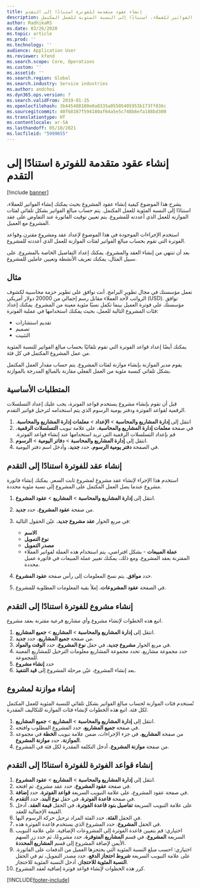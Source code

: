 ```yaml
---
title: إنشاء عقود متقدمة للفوترة استنادًا إلى التقدم
description: يشرح هذا الموضوع كيفية إنشاء عقود المشروع بحيث يمكنك إنشاء الفواتير للعملاء، استنادًا إلى النسبة المئوية للعمل المكتمل.
author: RadhikaRS
ms.date: 03/26/2020
ms.topic: article
ms.prod: ''
ms.technology: ''
audience: Application User
ms.reviewer: kfend
ms.search.scope: Core, Operations
ms.custom: ''
ms.assetid: ''
ms.search.region: Global
ms.search.industry: Service industries
ms.author: andchoi
ms.dyn365.ops.version: 7
ms.search.validFrom: 2019-01-15
ms.openlocfilehash: 3b445488100e0a8335a05505405953b173ff836c
ms.sourcegitcommit: 40f68387f594180af64a5e5c748b6efa188bd300
ms.translationtype: HT
ms.contentlocale: ar-SA
ms.lasthandoff: 05/10/2021
ms.locfileid: "5999655"
---
```

# <a name="create-advanced-contracts-for-billing-based-on-progress"></a>إنشاء عقود متقدمة للفوترة استنادًا إلى التقدم
[!include [banner](../includes/banner.md)]

يشرح هذا الموضوع كيفية إنشاء عقود المشروع بحيث يمكنك إنشاء الفواتير للعملاء، استنادًا إلى النسبة المئوية للعمل المكتمل. يتم حساب مبالغ الفواتير بشكل تلقائي لفئات الموازنة للعمل الذي أعددته للمشروع. يتم تعيين توقيت الفاتورة عند التفاوض على عقد المشروع مع العميل.

استخدم الإجراءات الموجودة في هذا الموضوع لإعداد عقد ومشروع مقترن وقواعد الفوترة التي تقوم بحساب مبالغ الفواتير لفئات الموازنة للعمل الذي أعددته للمشروع.

بعد أن تنتهي من إنشاء العقد والمشروع، يمكنك إعداد التفاصيل الخاصة بالمشروع. على سبيل المثال، يمكنك تعريف الأنشطة وتعيين عاملين للمشروع.

## <a name="example"></a>مثال

تعمل مؤسستك في مجال تطوير البرامج. أنت توافق على تطوير حزمة محاسبية لكشوف الرواتب لأحد العملاء مقابل رسم إجمالي من 20000 دولار أمريكي (USD). توافق مؤسستك على فوترة العميل بينما تكمل نسبًا مئوية معينة من المشروع. يمكنك إعداد فئات المشروع التالية للعمل، بحيث يمكنك استخدامها في عملية الفوترة:

- تقديم استشارات
- تصميم
- التثبيت

يمكنك أيضًا إعداد قواعد الفوترة التي تقوم تلقائيًا بحساب مبالغ الفواتير للنسبة المئوية من عمل المشروع المكتمل في كل فئة.

يقوم مدير الموازنة بإنشاء موازنة لفئات المشروع. يتم حساب مقدار العمل المكتمل بشكل تلقائي كنسبة مئوية من العمل الفعلي مقارنة بالمبالغ المدرجة بالموازنة.

## <a name="prerequisites"></a>المتطلبات الأساسية

قبل أن تقوم بإنشاء مشروع يستخدم قواعد الفوترة، يجب عليك إعداد التسلسلات الرقمية لقواعد الفوترة ودفتر يومية الرسوم الذي يتم استخدامه لترحيل فواتير التقدم.

1. انتقل إلى **إدارة المشاريع والمحاسبة** \> **الإعداد** \> **معلمات إدارة المشاريع والمحاسبة‬‏‫**.
2. في صفحة **معلمات إدارة المشاريع والمحاسبة‬‏‫**، على علامة تبويب **التسلسلات الرقمية**، قم بإعداد التسلسلات الرقمية التي تريد استخدامها عند إنشاء قواعد الفوترة.
3. انتقل إلى **إدارة المشاريع والمحاسبة** \> **دفاتر اليومية** \> **الرسوم**.
4. في الصفحة **دفتر يومية الرسوم**، حدد **جديد**، وأدخل اسم دفتر اليومية.

## <a name="create-a-contract-for-progress-billings"></a>إنشاء عقد للفوترة استنادًا إلى التقدم‬

استخدم هذا الإجراء لإنشاء عقد مشروع لمشروع ثابت السعر. يمكنك إنشاء فاتورة مشروع عندما يصل العمل المكتمل على المشروع إلى نسبة مئوية محددة.

1. انتقل إلى **إدارة المشاريع والمحاسبة** \> **المشاريع** \> **عقود المشروع**.
2. من صفحة **عقود المشروع**، حدد **جديد**.
3. في مربع الحوار **عقد مشروع جديد**، عيّن الحقول التالية:

    - **الاسم**
    - **نوع التمويل**
    - **مصدر التمويل**
    - **عملة المبيعات** - بشكل افتراضي، يتم استخدام هذه العملة لفواتير العملاء المقترنة بعقد المشروع. ومع ذلك، يمكنك تغيير عملة المبيعات في فاتورة عميل محددة.

4. حدد **موافق**. يتم نسخ المعلومات إلى رأس صفحة **عقود المشروع**.
5. في الصفحة **عقود المشروعات**، إملأ بقية المعلومات المطلوبة للمشروع.

## <a name="create-a-project-for-progress-billings"></a>إنشاء مشروع للفوترة استنادًا إلى التقدم‬

اتبع هذه الخطوات لإنشاء مشروع وأي مشاريع فرعية مقترنة بعقد مشروع.

1. انتقل إلى **إدارة المشاريع والمحاسبة** \> **المشاريع** \> **جميع المشاريع**.
2. من صفحة **جميع المشاريع**، حدد **جديد**.
3. في مربع الحوار **مشروع جديد**، في حقل **نوع المشروع**، حدد **الوقت والمواد**.
4. حدد مجموعة مشاريع. تحدد مجموعة المشاريع معلومات الترحيل للمشاريع المعينة للمجموعة.
5. حدد **إنشاء مشروع**
6. بعد إنشاء المشروع، عيّن مرحلة المشروع إلى **قيد التنفيذ**.

## <a name="create-a-budget-for-a-project"></a>إنشاء موازنة لمشروع

تُستخدم فئات الموازنة لحساب مبالغ الفواتير بشكل تلقائي للنسبة المئوية للعمل المكتمل لكل فئة. اتبع هذه الخطوات لإنشاء فئات الموازنة للتكاليف المقدرة.

1. انتقل إلى **إدارة المشاريع والمحاسبة** \> **المشاريع** \> **جميع المشاريع**.
2. في صفحة **جميع المشاريع**، حدد المشروع المطلوب وافتحه.
3. من صفحة **المشاريع**، في جزء الإجراءات، ضمن علامة تبويب **الخطة** في مجموعة **الموازنة**، حدد **موازنة المشروع**.
4. من صفحة **موازنة المشروع**، أدخل التكلفة المقدرة لكل فئة في المشروع.

## <a name="create-billing-rules-for-progress-billings"></a>إنشاء قواعد الفوترة للفوترة استنادًا إلى التقدم‬‬

1. انتقل إلى **إدارة المشاريع والمحاسبة** \> **المشاريع** \> **عقود المشروع**.
2. في صفحة **عقود المشروع**، حدد عقد مشروع، ثم افتحه.
3. في صفحة عقود المشروع، على علامة التبويب السريعة **قواعد الفوترة**، حدد **إضافة**.
4. في صفحة **قاعدة الفوترة**، في حقل **نوع البند**، حدد **التقدم**.
5. على علامة التبويب السريعة **تفاصيل بنود قاعدة الفوترة**، في الحقل **قيمة العقد**، أدخل القيمة الإجمالية للعقد.
6. في الحقل **الفئة**، حدد الفئة المراد ترحيل حركة الرسوم اليها.
7. في الحقل **المشروع**، حدد المشروع الذي يستخدم قاعدة الفوترة هذه.
8. اختياري: قم بتعيين قاعدة الفوترة إلى المشروعات الإضافية. على علامة التبويب السريعة **المشروع**، في قسم **المشاريع المتوفرة**، حدد مشروعًا، ثم حدد زر السهم الأيمن لإضافة المشروع إلى قسم **المشاريع المحددة**.
9. اختياري: احسب مبلغ النسبة المئوية التي يحتجزها العميل من الدفعات على الفاتورة. على علامة التبويب السريعة **شروط احتجاز الدفع**، حدد مصدر التمويل، ثم في الحقل **النسبة المئوية للاحتجاز**، أدخل النسبة المئوية للاحتجاز.
10. كرر هذه الخطوات لإنشاء قواعد فوترة إضافية لعقد المشروع.


[!INCLUDE[footer-include](../includes/footer-banner.md)]